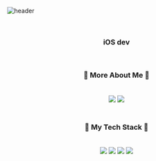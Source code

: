 

![header](https://user-images.githubusercontent.com/68267763/104845832-d4d9d700-591a-11eb-9ec3-7df847877376.png)


<br/> 


<h3 align="center"> iOS dev<br/> 

</h3>

<br/> 


<h3 align="center"> 🍎 More About Me 🍎
  
</br>
<br/>
<p align="center"><a href="https://velog.io/@sso0022"><img src="https://img.shields.io/badge/Tech Blog-1ec997?style=flat-square&logo=Vimeo&logoColor=white&link=내링크"/></a>    <a href="https://www.notion.so/gwajeong-b8f2cf13f5924fdcad552be7851960d5"><img src="https://img.shields.io/badge/Portfolio-000000?style=flat-square&logo=Notion&logoColor=white&link=내링크"/></a>
  
<br/>
<br/>


<h3 align="center"> 🍎 My Tech Stack 🍎
  
</br>
<br/>
<p align="center"><img src="https://img.shields.io/badge/Swift-FA7343?style=flat-square&logo=Vimeo&logoColor=white"/></a>
<img src="https://img.shields.io/badge/C-A8B9CC?style=flat-square&logo=C&logoColor=white"/></a>
<img src="https://img.shields.io/badge/C++-00599C?style=flat-square&logo=C%2B%2B&logoColor=white"/></a>
<img src="https://img.shields.io/badge/Python-3766AB?style=flat-square&logo=Python&logoColor=white"/></a>
